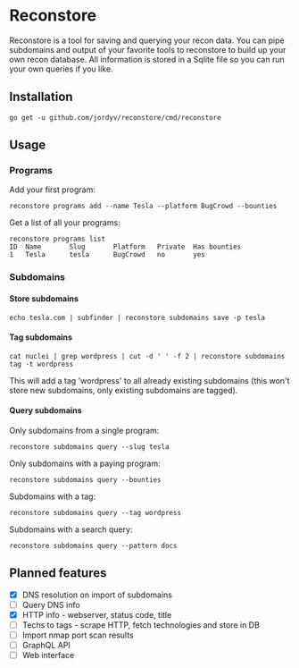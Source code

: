# Reconstore

Reconstore is a tool for saving and querying your recon data. You can pipe subdomains and output of your favorite tools to reconstore to build up 
your own recon database. All information is stored in a Sqlite file so you can run your own queries if you like.

## Installation

```
go get -u github.com/jordyv/reconstore/cmd/reconstore
```

## Usage

### Programs

Add your first program:
```
reconstore programs add --name Tesla --platform BugCrowd --bounties
```

Get a list of all your programs:
```
reconstore programs list
ID  Name       Slug       Platform   Private  Has bounties
1   Tesla      tesla      BugCrowd   no       yes
```

### Subdomains
#### Store subdomains
```
echo tesla.com | subfinder | reconstore subdomains save -p tesla
```

#### Tag subdomains
```
cat nuclei | grep wordpress | cut -d ' ' -f 2 | reconstore subdomains tag -t wordpress
```
This will add a tag 'wordpress' to all already existing subdomains (this won't store new subdomains, only existing subdomains are tagged).

#### Query subdomains
Only subdomains from a single program:
```
reconstore subdomains query --slug tesla
```

Only subdomains with a paying program:
```
reconstore subdomains query --bounties
```

Subdomains with a tag:
```
reconstore subdomains query --tag wordpress
```

Subdomains with a search query:
```
reconstore subdomains query --pattern docs
```

## Planned features

- [x] DNS resolution on import of subdomains
- [ ] Query DNS info
- [x] HTTP info - webserver, status code, title
- [ ] Techs to tags - scrape HTTP, fetch technologies and store in DB
- [ ] Import nmap port scan results
- [ ] GraphQL API
- [ ] Web interface
